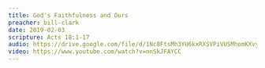 ```yaml
---
title: God's Faithfulness and Ours
preacher: bill-clark
date: 2019-02-03
scripture: Acts 18:1-17
audio: https://drive.google.com/file/d/1Nc8FtsMh3YU6kxRXSVPiVUSMhomKXvyh/view
video: https://www.youtube.com/watch?v=nnSkJFAYCC
---
```

